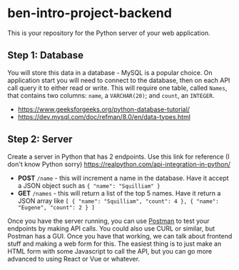 # ben-intro-project-backend
This is your repository for the Python server of your web application.

## Step 1: Database
You will store this data in a database - MySQL is a popular choice. On application start you will need to connect to the database, then on each API call query it to either read or write. This will require one table, called `Names`, that contains two columns: `name`, a `VARCHAR(20)`; and `count`, an `INTEGER`. 

- https://www.geeksforgeeks.org/python-database-tutorial/
- https://dev.mysql.com/doc/refman/8.0/en/data-types.html

## Step 2: Server
Create a server in Python that has 2 endpoints. Use this link for reference (I don't know Python sorry) https://realpython.com/api-integration-in-python/

- **POST** `/name` - this will increment a name in the database. Have it accept a JSON object such as `{ "name": "Squilliam" }`
- **GET** `/names` - this will return a list of the top 5 names. Have it return a JSON array like `[ { "name": "Squilliam", "count": 4 }, { "name": "Eugene", "count": 2 } ]`

Once you have the server running, you can use [Postman](https://www.postman.com/downloads/) to test your endpoints by making API calls. You could also use CURL or similar, but Postman has a GUI. Once you have that working, we can talk about frontend stuff and making a web form for this. The easiest thing is to just make an HTML form with some Javascript to call the API, but you can go more advanced to using React or Vue or whatever.
